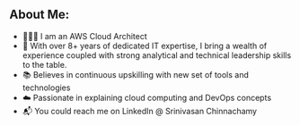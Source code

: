 ## About Me:
- 👨🏻‍💻 I am an AWS Cloud Architect
- 🎢 With over 8+ years of dedicated IT expertise, I bring a wealth of experience coupled with strong analytical and technical leadership skills to the table.
- 📚 Believes in continuous upskilling with new set of tools and technologies
- ☁️ Passionate in explaining cloud computing and DevOps concepts
- 📬 You could reach me on LinkedIn @ Srinivasan Chinnachamy
